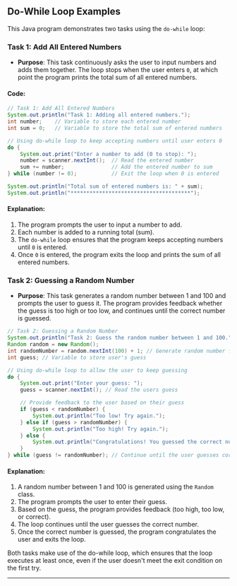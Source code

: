 ## Do-While Loop Examples

This Java program demonstrates two tasks using the `do-while` loop:

### Task 1: Add All Entered Numbers

- **Purpose**: This task continuously asks the user to input numbers and adds them together. The loop stops when the user enters `0`, at which point the program prints the total sum of all entered numbers.

#### Code:
```java
// Task 1: Add All Entered Numbers
System.out.println("Task 1: Adding all entered numbers.");
int number;    // Variable to store each entered number
int sum = 0;   // Variable to store the total sum of entered numbers

// Using do-while loop to keep accepting numbers until user enters 0
do {
    System.out.print("Enter a number to add (0 to stop): ");
    number = scanner.nextInt();  // Read the entered number
    sum += number;               // Add the entered number to sum
} while (number != 0);           // Exit the loop when 0 is entered

System.out.println("Total sum of entered numbers is: " + sum);
System.out.println("**************************************");
```
#### Explanation:
1. The program prompts the user to input a number to add.
2. Each number is added to a running total (sum).
3. The `do-while` loop ensures that the program keeps accepting numbers until `0` is entered.
4. Once `0` is entered, the program exits the loop and prints the sum of all entered numbers.

### Task 2: Guessing a Random Number

- **Purpose**: This task generates a random number between 1 and 100 and prompts the user to guess it. The program provides feedback whether the guess is too high or too low, and continues until the correct number is guessed.
```java
// Task 2: Guessing a Random Number
System.out.println("Task 2: Guess the random number between 1 and 100.");
Random random = new Random();
int randomNumber = random.nextInt(100) + 1; // Generate random number from 1 to 100
int guess; // Variable to store user's guess

// Using do-while loop to allow the user to keep guessing
do {
    System.out.print("Enter your guess: ");
    guess = scanner.nextInt(); // Read the users guess

    // Provide feedback to the user based on their guess
    if (guess < randomNumber) {
        System.out.println("Too low! Try again.");
    } else if (guess > randomNumber) {
        System.out.println("Too high! Try again.");
    } else {
        System.out.println("Congratulations! You guessed the correct number: " + randomNumber);
    }
} while (guess != randomNumber); // Continue until the user guesses correctly
```
#### Explanation:
1. A random number between 1 and 100 is generated using the `Random` class.
2. The program prompts the user to enter their guess.
3. Based on the guess, the program provides feedback (too high, too low, or correct).
4. The loop continues until the user guesses the correct number.
5. Once the correct number is guessed, the program congratulates the user and exits the loop.

Both tasks make use of the do-while loop, which ensures that the loop executes at least once, even if the user doesn't meet the exit condition on the first try.

---
